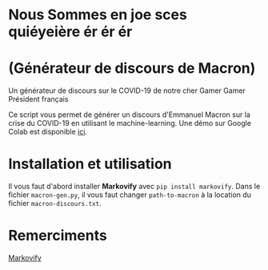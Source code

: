 # Nous Sommes en joe sces quiéyeière ér ér ér
# (Générateur de discours de Macron)
Un générateur de discours sur le COVID-19 de notre cher Gamer Gamer Président français

Ce script vous permet de générer un discours d'Emmanuel Macron sur la crise du COVID-19 en utilisant le machine-learning.
Une démo sur Google Colab est disponible [ici](https://colab.research.google.com/drive/1w99rllZmx6xSTnZvGT7K8LGdztO-3_tY?usp=sharing).

# Installation et utilisation
Il vous faut d'abord installer **Markovify** avec `pip install markovify`.
Dans le fichier `macron-gen.py`, il vous faut changer `path-to-macron` à la location du fichier `macron-discours.txt`.

# Remerciments
[Markovify](https://github.com/jsvine/markovify)

